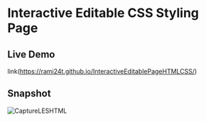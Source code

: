 ﻿# Interactive Editable CSS Styling Page

## Live Demo
link(https://rami24t.github.io/InteractiveEditablePageHTMLCSS/)

## Snapshot

![CaptureLESHTML](https://github.com/Rami24t/InteractiveEditablePageHTMLCSS/assets/103028944/0e484b3b-f58c-472a-842f-4cb1ad770f47)
